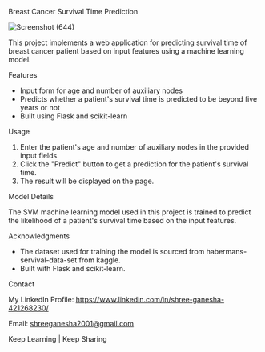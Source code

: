 Breast Cancer Survival Time Prediction

![Screenshot (644)](https://github.com/shreeganesha2001/Breast_cancer_servival_time_prediction/assets/136672046/2920026d-eaf2-4764-a903-29acc5b38129)



This project implements a web application for predicting survival time of breast cancer patient based on input features using a machine learning model.

Features

- Input form for age and number of auxiliary nodes
- Predicts whether a patient's survival time is predicted to be beyond five years or not
- Built using Flask and scikit-learn

Usage

1. Enter the patient's age and number of auxiliary nodes in the provided input fields.
2. Click the "Predict" button to get a prediction for the patient's survival time.
3. The result will be displayed on the page.

Model Details

The SVM machine learning model used in this project is trained to predict the likelihood of a patient's survival time based on the input features.

Acknowledgments

- The dataset used for training the model is sourced from habermans-servival-data-set from kaggle.
- Built with Flask and scikit-learn.

Contact

My LinkedIn Profile: https://www.linkedin.com/in/shree-ganesha-421268230/

Email: shreeganesha2001@gmail.com

Keep Learning | Keep Sharing
